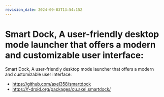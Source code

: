 ```yaml
---
revision_date: 2024-09-03T13:54:15Z
---
```

# Smart Dock, A user-friendly desktop mode launcher that offers a modern and customizable user interface:
Smart Dock, A user-friendly desktop mode launcher that offers a modern and customizable user interface:
* https://github.com/axel358/smartdock
* https://f-droid.org/packages/cu.axel.smartdock/